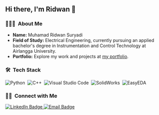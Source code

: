 ## Hi there, I'm Ridwan 👋

### 👨🏻‍💻 &nbsp;About Me

- **Name:** Muhamad Ridwan Suryadi  
- **Field of Study:** Electrical Engineering, currently pursuing an applied bachelor's degree in Instrumentation and Control Technology at Airlangga University.  
- **Portfolio:** Explore my work and projects at [my portfolio](https://rdwn354.github.io/).

### 🛠 &nbsp;Tech Stack

![Python](https://img.shields.io/badge/-Python-05122A?style=flat&logo=python)&nbsp;
![C++](https://img.shields.io/badge/-C++-05122A?style=flat&logo=C%2B%2B&logoColor=00599C)&nbsp;
![Visual Studio Code](https://img.shields.io/badge/-Visual%20Studio%20Code-05122A?style=flat&logo=visual-studio-code&logoColor=007ACC)&nbsp;
![SolidWorks](https://img.shields.io/badge/-SolidWorks-FF0000?style=flat&logo=solidworks&logoColor=FFFFFF)&nbsp;
![EasyEDA](https://img.shields.io/badge/-EasyEDA-4A90E2?style=flat&logo=easyeda&logoColor=FFFFFF)&nbsp;


### 🤝🏻 &nbsp;Connect with Me

<p align="left">
  <a href="https://linkedin.com/in/muhamad-ridwan-suryadi">
    <img src="https://img.shields.io/badge/-Muhamad%20Ridwan%20Suryadi-0077B5?style=flat&logo=Linkedin&logoColor=white" alt="LinkedIn Badge"/>
  </a>
  <a href="mailto:muhamad.ridwan.suryadi.354@gmail.com">
    <img src="https://img.shields.io/badge/-Muhamad%20Ridwan%20Suryadi-D14836?style=flat&logo=gmail&logoColor=white" alt="Email Badge"/>
  </a>
</p>
